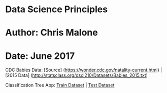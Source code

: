 # Data Science Principles
# Author: Chris Malone
# Date: June 2017

CDC Babies Data: [Source] (https://wonder.cdc.gov/natality-current.html) | [2015 Data] (http://statsclass.org/dsci210/Datasets/Babies_2015.txt)

Classification Tree App: [Train Dataset](http://statsclass.org/dsci210/CART/train.html) | [Test Dataset](http://statsclass.org/dsci210/CART/test.html) 
